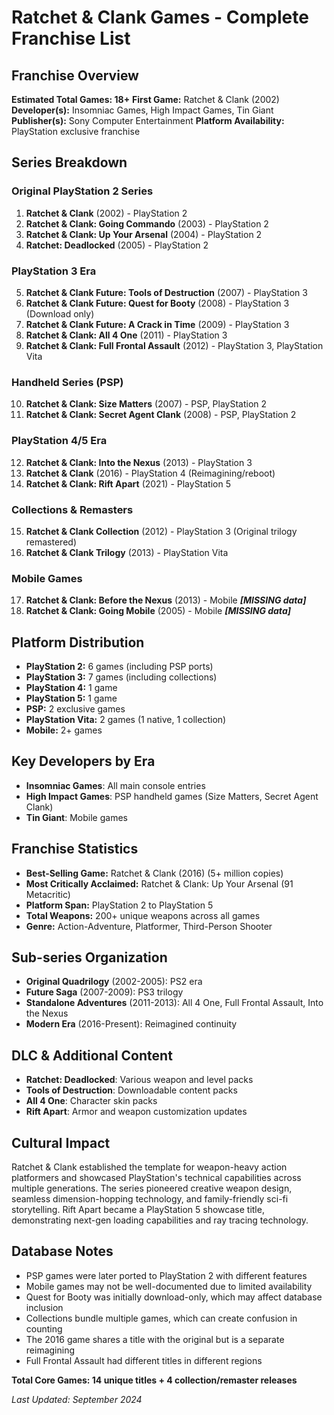 # Ratchet & Clank Games - Complete Franchise List

## Franchise Overview
**Estimated Total Games: 18+**
**First Game:** Ratchet & Clank (2002)
**Developer(s):** Insomniac Games, High Impact Games, Tin Giant
**Publisher(s):** Sony Computer Entertainment
**Platform Availability:** PlayStation exclusive franchise

## Series Breakdown

### Original PlayStation 2 Series
1. **Ratchet & Clank** (2002) - PlayStation 2
2. **Ratchet & Clank: Going Commando** (2003) - PlayStation 2
3. **Ratchet & Clank: Up Your Arsenal** (2004) - PlayStation 2
4. **Ratchet: Deadlocked** (2005) - PlayStation 2

### PlayStation 3 Era
5. **Ratchet & Clank Future: Tools of Destruction** (2007) - PlayStation 3
6. **Ratchet & Clank Future: Quest for Booty** (2008) - PlayStation 3 (Download only)
7. **Ratchet & Clank Future: A Crack in Time** (2009) - PlayStation 3
8. **Ratchet & Clank: All 4 One** (2011) - PlayStation 3
9. **Ratchet & Clank: Full Frontal Assault** (2012) - PlayStation 3, PlayStation Vita

### Handheld Series (PSP)
10. **Ratchet & Clank: Size Matters** (2007) - PSP, PlayStation 2
11. **Ratchet & Clank: Secret Agent Clank** (2008) - PSP, PlayStation 2

### PlayStation 4/5 Era
12. **Ratchet & Clank: Into the Nexus** (2013) - PlayStation 3
13. **Ratchet & Clank** (2016) - PlayStation 4 (Reimagining/reboot)
14. **Ratchet & Clank: Rift Apart** (2021) - PlayStation 5

### Collections & Remasters
15. **Ratchet & Clank Collection** (2012) - PlayStation 3 (Original trilogy remastered)
16. **Ratchet & Clank Trilogy** (2013) - PlayStation Vita

### Mobile Games
17. **Ratchet & Clank: Before the Nexus** (2013) - Mobile ***[MISSING data]***
18. **Ratchet & Clank: Going Mobile** (2005) - Mobile ***[MISSING data]***

## Platform Distribution
- **PlayStation 2:** 6 games (including PSP ports)
- **PlayStation 3:** 7 games (including collections)
- **PlayStation 4:** 1 game
- **PlayStation 5:** 1 game
- **PSP:** 2 exclusive games
- **PlayStation Vita:** 2 games (1 native, 1 collection)
- **Mobile:** 2+ games

## Key Developers by Era
- **Insomniac Games**: All main console entries
- **High Impact Games**: PSP handheld games (Size Matters, Secret Agent Clank)
- **Tin Giant**: Mobile games

## Franchise Statistics
- **Best-Selling Game:** Ratchet & Clank (2016) (5+ million copies)
- **Most Critically Acclaimed:** Ratchet & Clank: Up Your Arsenal (91 Metacritic)
- **Platform Span:** PlayStation 2 to PlayStation 5
- **Total Weapons:** 200+ unique weapons across all games
- **Genre:** Action-Adventure, Platformer, Third-Person Shooter

## Sub-series Organization
- **Original Quadrilogy** (2002-2005): PS2 era
- **Future Saga** (2007-2009): PS3 trilogy
- **Standalone Adventures** (2011-2013): All 4 One, Full Frontal Assault, Into the Nexus
- **Modern Era** (2016-Present): Reimagined continuity

## DLC & Additional Content
- **Ratchet: Deadlocked**: Various weapon and level packs
- **Tools of Destruction**: Downloadable content packs
- **All 4 One**: Character skin packs
- **Rift Apart**: Armor and weapon customization updates

## Cultural Impact
Ratchet & Clank established the template for weapon-heavy action platformers and showcased PlayStation's technical capabilities across multiple generations. The series pioneered creative weapon design, seamless dimension-hopping technology, and family-friendly sci-fi storytelling. Rift Apart became a PlayStation 5 showcase title, demonstrating next-gen loading capabilities and ray tracing technology.

## Database Notes
- PSP games were later ported to PlayStation 2 with different features
- Mobile games may not be well-documented due to limited availability
- Quest for Booty was initially download-only, which may affect database inclusion
- Collections bundle multiple games, which can create confusion in counting
- The 2016 game shares a title with the original but is a separate reimagining
- Full Frontal Assault had different titles in different regions

**Total Core Games: 14 unique titles + 4 collection/remaster releases**

*Last Updated: September 2024*